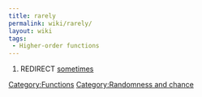 ```yaml
---
title: rarely
permalink: wiki/rarely/
layout: wiki
tags:
 - Higher-order functions
---
```


1.  REDIRECT [sometimes](sometimes "wikilink")

[Category:Functions](/wiki/Category:Functions "wikilink") [Category:Randomness
and chance](/wiki/Category:Randomness_and_chance "wikilink")
